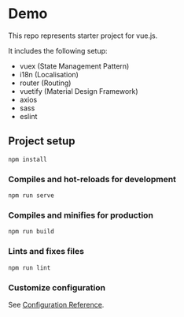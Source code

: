 # Demo

This repo represents starter project for vue.js.

It includes the following setup:

* vuex (State Management Pattern)
* i18n (Localisation)
* router (Routing)
* vuetify (Material Design Framework)
* axios
* sass
* eslint


## Project setup
```
npm install
```

### Compiles and hot-reloads for development
```
npm run serve
```

### Compiles and minifies for production
```
npm run build
```

### Lints and fixes files
```
npm run lint
```

### Customize configuration
See [Configuration Reference](https://cli.vuejs.org/config/).
